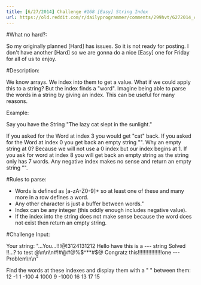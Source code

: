 ```yaml
---
title: [6/27/2014] Challenge #168 [Easy] String Index
url: https://old.reddit.com/r/dailyprogrammer/comments/299hvt/6272014_challenge_168_easy_string_index/
---
```


#What no hard?:

So my originally planned [Hard] has issues. So it is not ready for posting. I don't have another [Hard] so we are gonna do a nice [Easy] one for Friday for all of us to enjoy.

#Description:

We know arrays. We index into them to get a value. What if we could apply this to a string? But the index finds a "word". Imagine being able to parse the words in a string by giving an index. This can be useful for many reasons.


Example: 

Say you have the String "The lazy cat slept in the sunlight."

If you asked for the Word at index 3 you would get "cat" back. If you asked for the Word at index 0 you get back an empty string "". Why an empty string at 0? Because we will not use a 0 index but our index begins at 1. If you ask for word at index 8 you will get back an empty string as the string only has 7 words. Any negative index makes no sense and return an empty string "".

#Rules to parse:

* Words is defined as [a-zA-Z0-9]+ so at least one of these and many more in a row defines a word.
* Any other character is just a buffer between words."
* Index can be any integer (this oddly enough includes negative value). 
* If the index into the string does not make sense because the word does not exist then return an empty string.

#Challenge Input:

Your string:
      "...You...!!!@!3124131212 Hello have this is a --- string   Solved !!...?  to test @\n\n\n#!#@#@%$^**#$@  Congratz this!!!!!!!!!!!!!!!!one ---Problem\n\n"


Find the words at these indexes and display them with a " " between them: 12 -1 1 -100 4 1000 9 -1000 16 13 17 15

